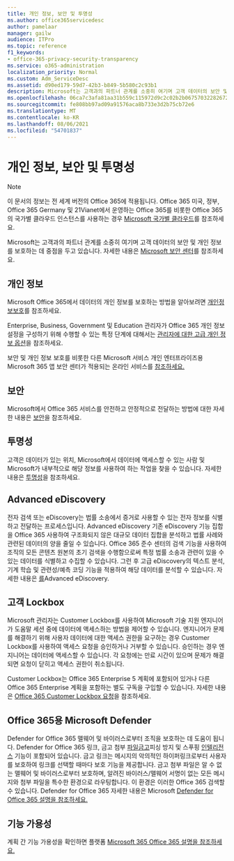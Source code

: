 ```yaml
---
title: 개인 정보, 보안 및 투명성
ms.author: office365servicedesc
author: pamelaar
manager: gailw
audience: ITPro
ms.topic: reference
f1_keywords:
- office-365-privacy-security-transparency
ms.service: o365-administration
localization_priority: Normal
ms.custom: Adm_ServiceDesc
ms.assetid: d90ed179-59d7-42b3-b849-5b580c2c93b1
description: Microsoft는 고객과의 파트너 관계를 소중히 여기며 고객 데이터의 보안 및 개인 정보를 보호하는 데 중점을 두고 있습니다. 자세한 내용은 Microsoft 보안 센터를 참조하세요.
ms.openlocfilehash: 06ca7c3afa81aa31b559c115972d9c2c02b2b06757032282672e536f78d0dd1a
ms.sourcegitcommit: fe808bb97ad09a91576aca8b733e3d2b75cb72e6
ms.translationtype: MT
ms.contentlocale: ko-KR
ms.lasthandoff: 08/06/2021
ms.locfileid: "54701837"
---
```

# <a name="privacy-security-and-transparency"></a>개인 정보, 보안 및 투명성

> [!NOTE]
> 이 문서의 정보는 전 세계 버전의 Office 365에 적용됩니다. Office 365 미국, 정부, Office 365 Germany 및 21Vianet에서 운영하는 Office 365를 비롯한 Office 365의 국가별 클라우드 인스턴스를 사용하는 경우 [Microsoft 국가별 클라우드](https://go.microsoft.com/fwlink/?linkid=841582)를 참조하세요. 
  
Microsoft는 고객과의 파트너 관계를 소중히 여기며 고객 데이터의 보안 및 개인 정보를 보호하는 데 중점을 두고 있습니다. 자세한 내용은 [Microsoft 보안 센터](https://go.microsoft.com/fwlink/?LinkID=717951&amp;clcid=0x409)를 참조하세요.
  
## <a name="privacy"></a>개인 정보

Microsoft Office 365에서 데이터의 개인 정보를 보호하는 방법을 알아보려면 [개인정보보호](https://go.microsoft.com/fwlink/?LinkID=717953&amp;clcid=0x409)를 참조하세요. 
  
Enterprise, Business, Government 및 Education 관리자가 Office 365 개인 정보 설정을 구성하기 위해 수행할 수 있는 특정 단계에 대해서는 [관리자에 대한 고급 개인 정보 옵션](https://go.microsoft.com/fwlink/p/?LinkID=285202)을 참조하세요.
  
보안 및 개인 정보 보호를 비롯한 다른 Microsoft 서비스 개인 엔터프라이즈용 Microsoft 365 앱 보안 센터가 적용되는 온라인 서비스를 [참조하세요.](https://www.microsoft.com/trustcenter/default.aspx)
  
## <a name="security"></a>보안

Microsoft에서 Office 365 서비스를 안전하고 안정적으로 전달하는 방법에 대한 자세한 내용은 [보안](https://go.microsoft.com/fwlink/?LinkID=717954&amp;clcid=0x409)을 참조하세요.
  
## <a name="transparency"></a>투명성

고객은 데이터가 있는 위치, Microsoft에서 데이터에 액세스할 수 있는 사람 및 Microsoft가 내부적으로 해당 정보를 사용하여 하는 작업을 찾을 수 있습니다. 자세한 내용은 [투명성](https://go.microsoft.com/fwlink/?LinkID=717955&amp;clcid=0x409)을 참조하세요.
  
## <a name="advanced-ediscovery"></a>Advanced eDiscovery

전자 검색 또는 eDiscovery는 법률 소송에서 증거로 사용할 수 있는 전자 정보를 식별하고 전달하는 프로세스입니다. Advanced eDiscovery 기존 eDiscovery 기능 집합을 Office 365 사용하여 구조화되지 않은 대규모 데이터 집합을 분석하고 법률 사례와 관련된 데이터의 양을 줄일 수 있습니다. Office 365 준수 센터의 검색 기능을 사용하여 조직의 모든 콘텐츠 원본의 초기 검색을 수행함으로써 특정 법률 소송과 관련이 있을 수 있는 데이터를 식별하고 수집할 수 있습니다. 그런 후 고급 eDiscovery의 텍스트 분석, 기계 학습 및 관련성/예측 코딩 기능을 적용하여 해당 데이터를 분석할 수 있습니다. 자세한 내용은 [를](/microsoft-365/compliance/overview-ediscovery-20)Advanced eDiscovery.
  
## <a name="customer-lockbox"></a>고객 Lockbox

Microsoft 관리자는 Customer Lockbox를 사용하여 Microsoft 기술 지원 엔지니어가 도움말 세션 중에 데이터에 액세스하는 방법을 제어할 수 있습니다. 엔지니어가 문제를 해결하기 위해 사용자 데이터에 대한 액세스 권한을 요구하는 경우 Customer Lockbox를 사용하여 액세스 요청을 승인하거나 거부할 수 있습니다. 승인하는 경우 엔지니어는 데이터에 액세스할 수 있습니다. 각 요청에는 만료 시간이 있으며 문제가 해결되면 요청이 닫히고 액세스 권한이 취소됩니다.
  
Customer Lockbox는 Office 365 Enterprise 5 계획에 포함되어 있거나 다른 Office 365 Enterprise 계획을 포함하는 별도 구독을 구입할 수 있습니다. 자세한 내용은 [Office 365 Customer Lockbox 요청](/microsoft-365/compliance/customer-lockbox-requests)을 참조하세요.
  
## <a name="microsoft-defender-for-office-365"></a>Office 365용 Microsoft Defender

Defender for Office 365 맬웨어 및 바이러스로부터 조직을 보호하는 데 도움이 됩니다. Defender for Office 365 링크, 금고 첨부 [](/office365/securitycompliance/atp-anti-phishing) [파일금고](/office365/securitycompliance/atp-safe-attachments)피싱 방지 및 스푸핑 [인텔리전스](/office365/securitycompliance/learn-about-spoof-intelligence) 기능이 포함되어 있습니다. [](/office365/securitycompliance/atp-safe-links) 금고 링크는 메시지의 악의적인 하이퍼링크로부터 사용자를 보호하여 링크를 선택할 때마다 보호 기능을 제공합니다. 금고 첨부 파일은 알 수 없는 맬웨어 및 바이러스로부터 보호하며, 알려진 바이러스/맬웨어 서명이 없는 모든 메시지와 첨부 파일을 특수한 환경으로 라우팅합니다. 이 환경은 이러한 Office 365 검색할 수 있습니다. Defender for Office 365 자세한 내용은 Microsoft [Defender for Office 365 설명을 참조하세요.](../office-365-advanced-threat-protection-service-description.md)
  
## <a name="feature-availability"></a>기능 가용성

계획 간 기능 가용성을 확인하면 플랫폼 [Microsoft 365 Office 365 설명을 참조하세요.](office-365-platform-service-description.md)